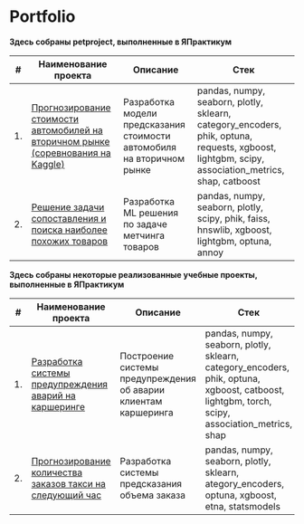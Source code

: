 # Portfolio

**Здесь собраны petproject, выполненные в ЯПрактикум**

| #  | Наименование проекта | Описание | Стек |
| -- | -------------------- | -------- | ---- |
| 1. | [Прогнозирование стоимости автомобилей на вторичном рынке (соревнования на Kaggle)](https://github.com/xswepp/Portfolio/tree/main/Forecasting%20the%20cost%20of%20cars%20on%20the%20secondary%20market) | Разработка модели предсказания стоимости автомобиля на вторичном рынке | pandas, numpy, seaborn, plotly, sklearn, category_encoders, phik, optuna, requests, xgboost, lightgbm, scipy, association_metrics, shap, catboost |
| 2. | [Решение задачи сопоставления и поиска наиболее похожих товаров](https://github.com/xswepp/Comparison-and-search-for-the-most-similar-products) | Разработка ML решения по задаче метчинга товаров | pandas, numpy, seaborn, plotly, scipy, phik, faiss, hnswlib, xgboost, lightgbm, optuna, annoy |

**Здесь собраны некоторые реализованные учебные проекты, выполненные в ЯПрактикум**

| #  | Наименование проекта | Описание | Стек |
| -- | -------------------- | -------- | ---- |
| 1. | [Разработка системы предупреждения аварий на каршеринге](https://github.com/xswepp/Portfolio/tree/main/Accident%20risk%20assessment%20system) | Построение системы предупреждения об аварии клиентам каршеринга | pandas, numpy, seaborn, plotly, sklearn, category_encoders, phik, optuna, xgboost, catboost, lightgbm, torch, scipy, association_metrics, shap |
| 2. | [Прогнозирование количества заказов такси на следующий час](https://github.com/xswepp/Portfolio/tree/main/Forecasting%20taxi%20orders) | Разработка системы предсказания объема заказа | pandas, numpy, seaborn, plotly, sklearn, ategory_encoders, optuna, xgboost, etna, statsmodels |
